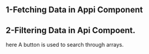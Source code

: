 ## 1-Fetching Data in Appi Component
## 2-Filtering Data in Api Compoent.
here A button is used to search through arrays.
